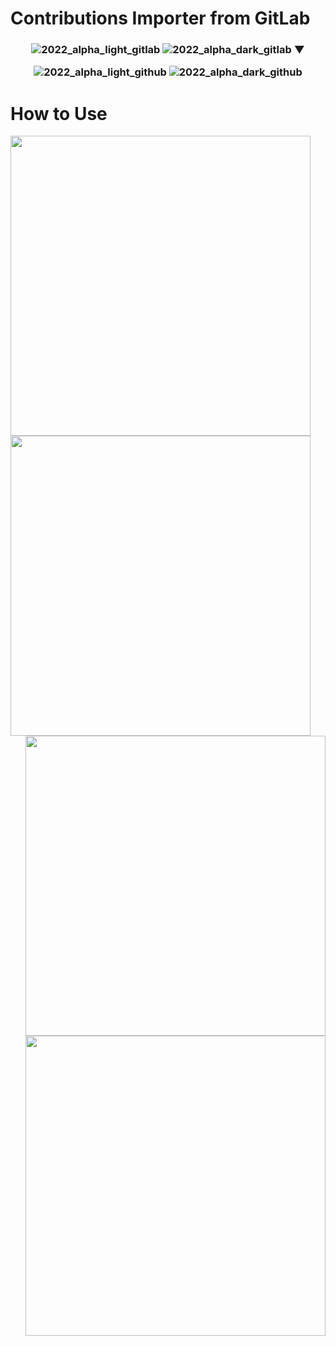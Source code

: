 # Contributions Importer from GitLab

<h3 align="center">

  ![2022_alpha_light_gitlab](https://user-images.githubusercontent.com/23136222/207664781-a0cb309d-9154-4b0d-8c6f-47d8f779ce6d.png#gh-light-mode-only)
  ![2022_alpha_dark_gitlab](https://user-images.githubusercontent.com/23136222/207656073-9767a871-55be-4446-ac4c-3c6e8387bd21.png#gh-dark-mode-only)
  ▼

  ![2022_alpha_light_github](https://user-images.githubusercontent.com/23136222/207667695-8ae40bef-4af9-469e-908f-26892b15ae7c.png#gh-light-mode-only)
  ![2022_alpha_dark_github](https://user-images.githubusercontent.com/23136222/207667690-b853ccd7-8ab6-4000-8f69-cfc0f0faa585.png#gh-dark-mode-only)
</h3>

# How to Use

<p align="center">
  <img src="https://user-images.githubusercontent.com/23136222/207916253-d20c6906-ef07-40a1-bfba-bf7497cb3566.png#gh-light-mode-only" width="480" align="left">
  <img src="https://user-images.githubusercontent.com/23136222/207925909-ba47fdac-c46c-4376-9834-eeb786807ac4.png#gh-dark-mode-only" width="480" align="left">
  <img src="https://user-images.githubusercontent.com/23136222/207925918-028ebec9-913f-4de0-afca-c65aa12a587f.png#gh-light-mode-only" width="480" align="right">
  <img src="https://user-images.githubusercontent.com/23136222/207952033-de5aa86b-a5be-48aa-9cf8-95398e2f5001.png#gh-dark-mode-only" width="480" align="right">
</p>
